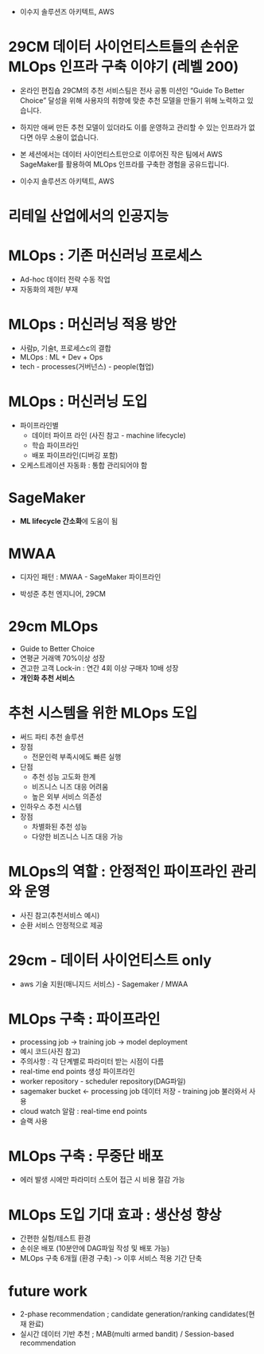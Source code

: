 
- 이수지 솔루션즈 아키텍트, AWS

# 29CM 데이터 사이언티스트들의 손쉬운 MLOps 인프라 구축 이야기 (레벨 200)
- 온라인 편집숍 29CM의 추천 서비스팀은 전사 공통 미션인 “Guide To Better Choice” 달성을 위해 사용자의 취향에 맞춘 추천 모델을 만들기 위해 노력하고 있습니다. 
- 하지만 애써 만든 추천 모델이 있더라도 이를 운영하고 관리할 수 있는 인프라가 없다면 아무 소용이 없습니다. 
- 본 세션에서는 데이터 사이언티스트만으로 이루어진 작은 팀에서 AWS SageMaker를 활용하여 MLOps 인프라를 구축한 경험을 공유드립니다. 


- 이수지 솔루션즈 아키텍트, AWS
# 리테일 산업에서의 인공지능
# MLOps : 기존 머신러닝 프로세스
- Ad-hoc 데이터 전략 수동 작업
- 자동화의 제한/ 부재

# MLOps : 머신러닝 적용 방안
- 사람p, 기술t, 프로세스c의 결합
- MLOps : ML + Dev + Ops
- tech - processes(거버넌스) - people(협업)

# MLOps : 머신러닝 도입
- 파이프라인별
  - 데이터 파이프 라인 (사진 참고 - machine lifecycle) 
  - 학습 파이프라인
  - 배포 파이프라인(디버깅 포함)
- 오케스트레이션 자동화 : 통합 관리되어야 함

# SageMaker
- **ML lifecycle 간소화**에 도움이 됨

# MWAA
- 디자인 패턴 : MWAA - SageMaker 파이프라인



- 박성준 추천 엔지니어, 29CM
# 29cm MLOps
- Guide to Better Choice
- 연평균 거래액 70%이상 성장
- 견고한 고객 Lock-in : 연간 4회 이상 구매자 10배 성장
- **개인화 추천 서비스**

# 추천 시스템을 위한 MLOps 도입
- 써드 파티 추천 솔루션
- 장점
  - 전문인력 부족시에도 빠른 실행
- 단점
  - 추천 성능 고도화 한계
  - 비즈니스 니즈 대응 어려움
  - 높은 외부 서비스 의존성
- 인하우스 추천 시스템
- 장점
  - 차별화된 추천 성능
  - 다양한 비즈니스 니즈 대응 가능

# MLOps의 역할 : 안정적인 파이프라인 관리와 운영
- 사진 참고(추천서비스 예시)
- 순환 서비스 안정적으로 제공

# 29cm - 데이터 사이언티스트 only
- aws 기술 지원(매니지드 서비스) - Sagemaker / MWAA

# MLOps 구축 : 파이프라인
- processing job -> training job -> model deployment
- 예시 코드(사진 참고)
- 주의사항 : 각 단계별로 파라미터 받는 시점이 다름
- real-time end points 생성 파이프라인
- worker repository - scheduler repository(DAG파일)
- sagemaker bucket <- processing job 데이터 저장 - training job 불러와서 사용
- cloud watch 알람 : real-time end points
- 슬랙 사용

# MLOps 구축 : 무중단 배포
- 에러 발생 시에만 파라미터 스토어 접근 시 비용 절감 가능

# MLOps 도입 기대 효과 : 생산성 향상
- 간편한 실험/테스트 환경
- 손쉬운 배포 (10분안에 DAG파일 작성 및 배포 가능)
- MLOps 구축 6개월 (환경 구축) -> 이후 서비스 적용 기간 단축
  
# future work
- 2-phase recommendation ; candidate generation/ranking candidates(현재 완료)
- 실시간 데이터 기반 추천 ; MAB(multi armed bandit) / Session-based recommendation 



